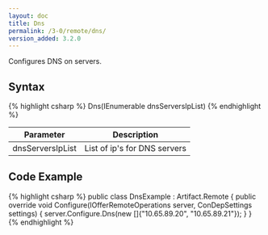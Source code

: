 ```yaml
---
layout: doc
title: Dns
permalink: /3-0/remote/dns/
version_added: 3.2.0
---
```


Configures DNS on servers.

## Syntax

{% highlight csharp %}
Dns(IEnumerable<string> dnsServersIpList)
{% endhighlight %}

<table>
	<thead>
		<tr>
			<th>Parameter</th>
			<th>Description</th>
		</tr>
	</thead>
	<tbody>
    <tr>
      <td>dnsServersIpList</td>
      <td>List of ip's for DNS servers</td>
    </tr>
	</tbody>
</table>

## Code Example

{% highlight csharp %}
public class DnsExample : Artifact.Remote
{
    public override void Configure(IOfferRemoteOperations server, ConDepSettings settings)
    {
        server.Configure.Dns(new []{"10.65.89.20", "10.65.89.21"});
    }
}
{% endhighlight %}
